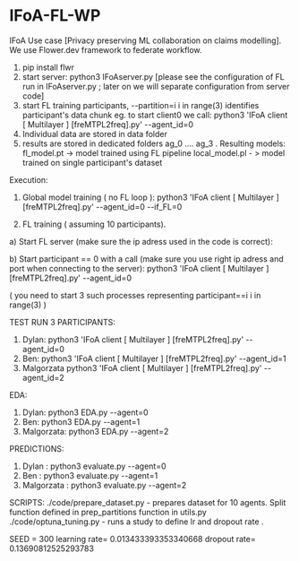 # IFoA-FL-WP

IFoA Use case [Privacy preserving ML collaboration on claims modelling]. We use Flower.dev framework to federate workflow. 

1. pip install flwr
2. start server: python3 IFoAserver.py     [please see the configuration of FL run in IFoAserver.py ; later on we will separate configuration from server code]
3. start FL training participants, --partition=i i in range(3) identifies participant's data chunk eg. to start client0 we call: python3 'IFoA client  [ Multilayer ] [freMTPL2freq].py' --agent_id=0
4. Individual data are stored in data folder
5. results are stored in dedicated folders ag_0 .... ag_3 . Resulting models:
    fl_model.pt -> model trained using FL pipeline
    local_model.pl - > model trained on single participant's dataset


Execution:
1. Global model training ( no FL loop ):
python3 'IFoA client  [ Multilayer ] [freMTPL2freq].py' --agent_id=0 --if_FL=0

2. FL training ( assuming 10 participants). 


a) Start FL server (make sure the ip adress used in the code is correct):


b) Start participant == 0 with a call (make sure you use right ip adress and port when connecting to the server):
python3 'IFoA client  [ Multilayer ] [freMTPL2freq].py' --agent_id=0

( you need to start 3 such processes representing participant==i i in range(3) ) 



TEST RUN 3 PARTICIPANTS:
1. Dylan: python3 'IFoA client  [ Multilayer ] [freMTPL2freq].py' --agent_id=0
2. Ben: python3 'IFoA client  [ Multilayer ] [freMTPL2freq].py' --agent_id=1
3. Malgorzata python3 'IFoA client  [ Multilayer ] [freMTPL2freq].py' --agent_id=2


EDA: 

1. Dylan: python3 EDA.py --agent=0
2. Ben: python3 EDA.py --agent=1
3. Malgorzata: python3 EDA.py --agent=2

PREDICTIONS:
1. Dylan : python3 evaluate.py --agent=0
2. Ben : python3 evaluate.py --agent=1
3. Malgorzata :  python3 evaluate.py --agent=2


SCRIPTS:
./code/prepare_dataset.py - prepares dataset for 10 agents. Split function defined in prep_partitions function in utils.py 
./code/optuna_tuning.py - runs a study to define lr and dropout rate . 

SEED = 300
learning rate= 0.013433393353340668
dropout rate= 0.13690812525293783
